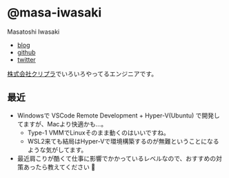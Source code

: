 # @masa-iwasaki

Masatoshi Iwasaki

- [blog](https://mstshiwasaki.hatenablog.com)
- [github](https://github.com/masa-iwasaki)
- [twitter](https://twitter.com/masa_iwasaki)


[株式会社クリプラ](https://clipla.jp/)でいろいろやってるエンジニアです。

## 最近

- Windowsで VSCode Remote Development + Hyper-V(Ubuntu) で開発してますが、Macより快適かも...。
  - Type-1 VMMでLinuxそのまま動くのはいいですね。
  - WSL2来ても結局はHyper-Vで環境構築するのが無難ということになるような気がしてます。
- 最近肩こりが酷くて仕事に影響でかかっているレベルなので、おすすめの対策あったら教えてください :pray: 
